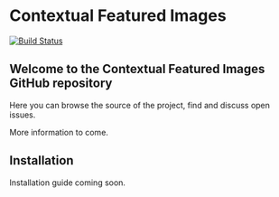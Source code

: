 # Contextual Featured Images

[![Build Status](https://travis-ci.org/zhickson/contextual-featured-images.svg?branch=master)](https://travis-ci.org/zhickson/contextual-featured-images)

## Welcome to the Contextual Featured Images GitHub repository

Here you can browse the source of the project, find and discuss open issues.

More information to come.

## Installation

Installation guide coming soon.